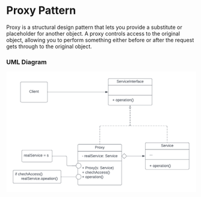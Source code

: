 # Proxy Pattern
Proxy is a structural design pattern that lets you provide a substitute or placeholder for another object. A proxy controls access to the original object, allowing you to perform something either before or after the request gets through to the original object.

### UML Diagram
![uml](../assets/proxy.png)